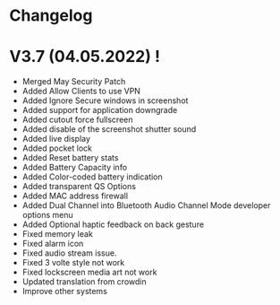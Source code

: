 # Changelog

# V3.7 (04.05.2022) !

- Merged May Security Patch
- Added Allow Clients to use VPN
- Added Ignore Secure windows in screenshot
- Added support for application downgrade
- Added cutout force fullscreen
- Added disable of the screenshot shutter sound
- Added live display
- Added pocket lock
- Added Reset battery stats
- Added Battery Capacity info
- Added Color-coded battery indication
- Added transparent QS Options
- Added MAC address firewall
- Added Dual Channel into Bluetooth Audio Channel Mode developer options menu
- Added Optional haptic feedback on back gesture
- Fixed memory leak
- Fixed alarm icon
- Fixed audio stream issue.
- Fixed 3 volte style not work
- Fixed lockscreen media art not work
- Updated translation from crowdin
- Improve other systems

